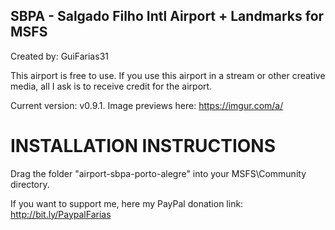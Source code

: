 ## SBPA - Salgado Filho Intl Airport + Landmarks for MSFS ##

Created by: GuiFarias31

This airport is free to use. If you use this airport in a stream or other creative media, all I ask is to receive credit for the airport.

Current version: v0.9.1. Image previews here: https://imgur.com/a/

# INSTALLATION INSTRUCTIONS #

Drag the folder "airport-sbpa-porto-alegre" into your MSFS\Community directory.

If you want to support me, here my PayPal donation link: http://bit.ly/PaypalFarias
